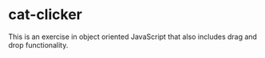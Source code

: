 # cat-clicker

This is an exercise in object oriented JavaScript that also includes drag and drop functionality.